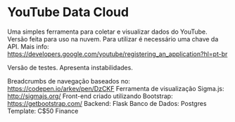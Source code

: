 # YouTube Data Cloud

<!--[![Deploy](https://www.herokucdn.com/deploy/button.svg)](https://heroku.com/deploy) -->

Uma simples ferramenta para coletar e visualizar dados do YouTube.
Versão feita para uso na nuvem. Para utilizar é necessário uma chave da API.
Mais info: https://developers.google.com/youtube/registering_an_application?hl=pt-br

Versão de testes. Apresenta instabilidades.


Breadcrumbs de navegação baseados no: https://codepen.io/arkev/pen/DzCKF
Ferramenta de visualização Sigma.js: http://sigmajs.org/
Front-end criado utilizando Bootstrap: https://getbootstrap.com/
Backend: Flask
Banco de Dados: Postgres
Template: C$50 Finance
